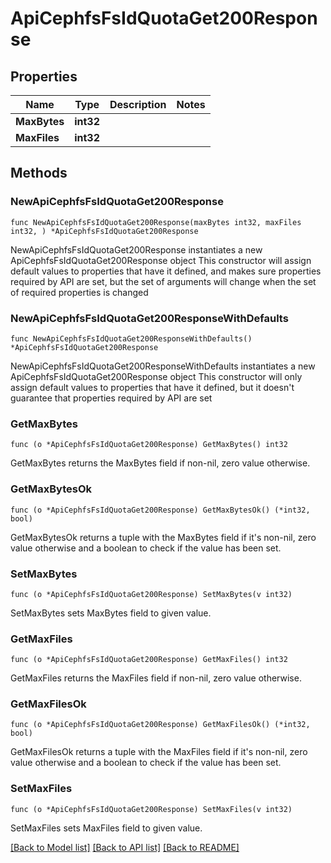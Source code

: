 # ApiCephfsFsIdQuotaGet200Response

## Properties

Name | Type | Description | Notes
------------ | ------------- | ------------- | -------------
**MaxBytes** | **int32** |  | 
**MaxFiles** | **int32** |  | 

## Methods

### NewApiCephfsFsIdQuotaGet200Response

`func NewApiCephfsFsIdQuotaGet200Response(maxBytes int32, maxFiles int32, ) *ApiCephfsFsIdQuotaGet200Response`

NewApiCephfsFsIdQuotaGet200Response instantiates a new ApiCephfsFsIdQuotaGet200Response object
This constructor will assign default values to properties that have it defined,
and makes sure properties required by API are set, but the set of arguments
will change when the set of required properties is changed

### NewApiCephfsFsIdQuotaGet200ResponseWithDefaults

`func NewApiCephfsFsIdQuotaGet200ResponseWithDefaults() *ApiCephfsFsIdQuotaGet200Response`

NewApiCephfsFsIdQuotaGet200ResponseWithDefaults instantiates a new ApiCephfsFsIdQuotaGet200Response object
This constructor will only assign default values to properties that have it defined,
but it doesn't guarantee that properties required by API are set

### GetMaxBytes

`func (o *ApiCephfsFsIdQuotaGet200Response) GetMaxBytes() int32`

GetMaxBytes returns the MaxBytes field if non-nil, zero value otherwise.

### GetMaxBytesOk

`func (o *ApiCephfsFsIdQuotaGet200Response) GetMaxBytesOk() (*int32, bool)`

GetMaxBytesOk returns a tuple with the MaxBytes field if it's non-nil, zero value otherwise
and a boolean to check if the value has been set.

### SetMaxBytes

`func (o *ApiCephfsFsIdQuotaGet200Response) SetMaxBytes(v int32)`

SetMaxBytes sets MaxBytes field to given value.


### GetMaxFiles

`func (o *ApiCephfsFsIdQuotaGet200Response) GetMaxFiles() int32`

GetMaxFiles returns the MaxFiles field if non-nil, zero value otherwise.

### GetMaxFilesOk

`func (o *ApiCephfsFsIdQuotaGet200Response) GetMaxFilesOk() (*int32, bool)`

GetMaxFilesOk returns a tuple with the MaxFiles field if it's non-nil, zero value otherwise
and a boolean to check if the value has been set.

### SetMaxFiles

`func (o *ApiCephfsFsIdQuotaGet200Response) SetMaxFiles(v int32)`

SetMaxFiles sets MaxFiles field to given value.



[[Back to Model list]](../README.md#documentation-for-models) [[Back to API list]](../README.md#documentation-for-api-endpoints) [[Back to README]](../README.md)


